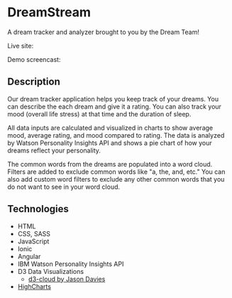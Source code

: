 # DreamStream

A dream tracker and analyzer brought to you by the Dream Team!

Live site: 

Demo screencast:

## Description

Our dream tracker application helps you keep track of your dreams. You can describe the each dream and give it a rating. You can also track your mood (overall life stress) at that time and the duration of sleep.

All data inputs are calculated and visualized in charts to show average mood, average rating, and mood compared to rating. The data is analyzed by Watson Personality Insights API and shows a pie chart of how your dreams reflect your personality.

The common words from the dreams are populated into a word cloud. Filters are added to exclude common words like "a, the, and, etc." You can also add custom word filters to exclude any other common words that you do not want to see in your word cloud.


## Technologies
  * HTML
  * CSS, SASS
  * JavaScript
  * Ionic
  * Angular
  * IBM Watson Personality Insights API
  * D3 Data Visualizations
    * [d3-cloud by Jason Davies](https://github.com/jasondavies/d3-cloud#cloud)
  * [HighCharts](https://github.com/pablojim/highcharts-ng)


